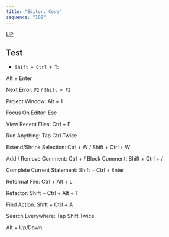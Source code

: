 ```yaml
---
title: "Editor: Code"
sequence: "102"
---
```


[UP](/intellij-idea.html)



## Test

- `Shift + Ctrl + T`: 

Alt + Enter

Next Error: `F2` / `Shift + F2`

Project Window: Alt + 1

Focus On Editor: Esc

View Recent Files: Ctrl + E





Run Anything: Tap Ctrl Twice

Extend/Shrink Selection: Ctrl + W / Shift + Ctrl + W

Add / Remove Comment: Ctrl + /  Block Comment: Shift + Ctrl + /

Complete Current Statement: Shift + Ctrl + Enter

Reformat File: Ctrl + Alt + L

Refactor: Shift + Ctrl + Alt + T

Find Action: Shift + Ctrl + A

Search Everywhere: Tap Shift Twice

Alt + Up/Down

